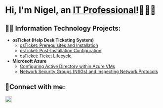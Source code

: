 <h1>Hi, I'm Nigel, an <a href="https://linkedin.com/in/nigelrue">IT Professional</a>!👨🏾‍💻</h1>

<h2>👨‍💻 Information Technology Projects:</h2>

- <b>osTicket (Help Desk Ticketing System)</b>
  - [osTicket: Prerequisites and Installation](https://github.com/nigelrue/osticket-prereqs)
  - [osTicket: Post-Installation Configuration](https://github.com/nigelrue/post-install-config)
  - [osTicket: Ticket Lifecycle](https://github.com/nigelrue/ticket-lifecycle)
- <b>Microsoft Azure</b>
  - [Configuring Active Directory within Azure VMs](https://github.com/nigelrue/configure-ad)
  - [Network Security Groups (NSGs) and Inspecting Network Protocols](https://github.com/nigelrue/azure-network-protocols)

<h2>🤳Connect with me:</h2>

[<img align="left" alt="Nigel | LinkedIn" width="22px" src="https://cdn.jsdelivr.net/npm/simple-icons@v3/icons/linkedin.svg" />][linkedin]

[linkedin]: https://linkedin.com/in/nigelrue
